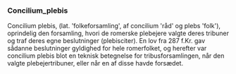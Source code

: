 ### Concilium_plebis


Concilium plebis, (lat. 'folkeforsamling', af concilium 'råd' og plebs 'folk'), oprindelig den forsamling, hvori de romerske plebejere valgte deres tribuner og traf deres egne beslutninger (plebisciter). En lov fra 287 f.Kr. gav sådanne beslutninger gyldighed for hele romerfolket, og herefter var concilium plebis blot en teknisk betegnelse for tribusforsamlingen, når den valgte plebejertribuner, eller når en af disse havde forsædet.
